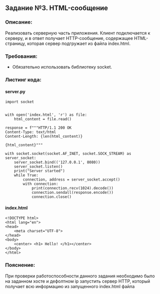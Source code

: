 ## Задание №3. HTML-сообщение

### Описание: 
Реализовать серверную часть приложения. Клиент подключается к серверу, и в ответ получает HTTP-сообщение, содержащее HTML-страницу, которая сервер подгружает из файла index.html.

### Требования:
* Обязательно использовать библиотеку socket.

### Листинг кода:
#### server.py
```
import socket


with open('index.html', 'r') as file:
    html_content = file.read()

response = f"""HTTP/1.1 200 OK
Content-Type: text/html
Content-Length: {len(html_content)}

{html_content}"""

with socket.socket(socket.AF_INET, socket.SOCK_STREAM) as server_socket:
    server_socket.bind(('127.0.0.1', 8080))
    server_socket.listen()
    print("Server started")
    while True:
        connection, address = server_socket.accept()
        with connection:
            print(connection.recv(1024).decode())
            connection.sendall(response.encode())
            connection.close()
```
#### index.html
``` 
<!DOCTYPE html>
<html lang="en">
<head>
    <meta charset="UTF-8">
</head>
<body>
    <center> <h1> Hello! </h1></center>
</body>
</html>
```

### Пояснение:
При проверки работоспособности данного задания необходимо было на заданном хосте и дефолтном ip запустить сервер HTTP, который получает всю информацию из запущенного index.html файла